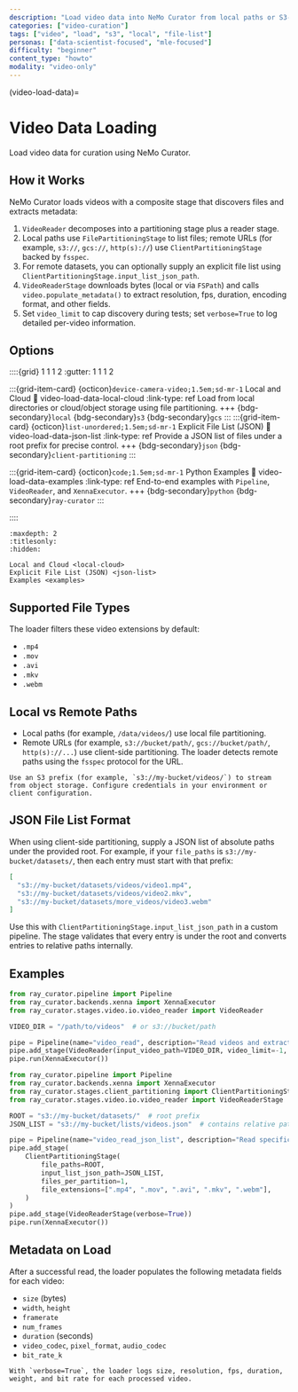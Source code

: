 ```yaml
---
description: "Load video data into NeMo Curator from local paths or S3-compatible storage, including explicit file list support"
categories: ["video-curation"]
tags: ["video", "load", "s3", "local", "file-list"]
personas: ["data-scientist-focused", "mle-focused"]
difficulty: "beginner"
content_type: "howto"
modality: "video-only"
---
```


(video-load-data)=

# Video Data Loading

Load video data for curation using NeMo Curator.

## How it Works

NeMo Curator loads videos with a composite stage that discovers files and extracts metadata:

1. `VideoReader` decomposes into a partitioning stage plus a reader stage.
2. Local paths use `FilePartitioningStage` to list files; remote URLs (for example, `s3://`, `gcs://`, `http(s)://`) use `ClientPartitioningStage` backed by `fsspec`.
3. For remote datasets, you can optionally supply an explicit file list using `ClientPartitioningStage.input_list_json_path`.
4. `VideoReaderStage` downloads bytes (local or via `FSPath`) and calls `video.populate_metadata()` to extract resolution, fps, duration, encoding format, and other fields.
5. Set `video_limit` to cap discovery during tests; set `verbose=True` to log detailed per-video information.

## Options

::::{grid} 1 1 1 2
:gutter: 1 1 1 2

:::{grid-item-card} {octicon}`device-camera-video;1.5em;sd-mr-1` Local and Cloud
:link: video-load-data-local-cloud
:link-type: ref
Load from local directories or cloud/object storage using file partitioning.
+++
{bdg-secondary}`local`
{bdg-secondary}`s3`
{bdg-secondary}`gcs`
:::
:::{grid-item-card} {octicon}`list-unordered;1.5em;sd-mr-1` Explicit File List (JSON)
:link: video-load-data-json-list
:link-type: ref
Provide a JSON list of files under a root prefix for precise control.
+++
{bdg-secondary}`json`
{bdg-secondary}`client-partitioning`
:::

:::{grid-item-card} {octicon}`code;1.5em;sd-mr-1` Python Examples
:link: video-load-data-examples
:link-type: ref
End-to-end examples with `Pipeline`, `VideoReader`, and `XennaExecutor`.
+++
{bdg-secondary}`python`
{bdg-secondary}`ray-curator`
:::

::::

```{toctree}
:maxdepth: 2
:titlesonly:
:hidden:

Local and Cloud <local-cloud>
Explicit File List (JSON) <json-list>
Examples <examples>
```

## Supported File Types

The loader filters these video extensions by default:

- `.mp4`
- `.mov`
- `.avi`
- `.mkv`
- `.webm`

## Local vs Remote Paths

- Local paths (for example, `/data/videos/`) use local file partitioning.
- Remote URLs (for example, `s3://bucket/path/`, `gcs://bucket/path/`, `http(s)://...`) use client-side partitioning. The loader detects remote paths using the `fsspec` protocol for the URL.

```{tip}
Use an S3 prefix (for example, `s3://my-bucket/videos/`) to stream from object storage. Configure credentials in your environment or client configuration.
```

## JSON File List Format

When using client-side partitioning, supply a JSON list of absolute paths under the provided root. For example, if your `file_paths` is `s3://my-bucket/datasets/`, then each entry must start with that prefix:

```json
[
  "s3://my-bucket/datasets/videos/video1.mp4",
  "s3://my-bucket/datasets/videos/video2.mkv",
  "s3://my-bucket/datasets/more_videos/video3.webm"
]
```

Use this with `ClientPartitioningStage.input_list_json_path` in a custom pipeline. The stage validates that every entry is under the root and converts entries to relative paths internally.

## Examples  

```python
from ray_curator.pipeline import Pipeline
from ray_curator.backends.xenna import XennaExecutor
from ray_curator.stages.video.io.video_reader import VideoReader

VIDEO_DIR = "/path/to/videos"  # or s3://bucket/path

pipe = Pipeline(name="video_read", description="Read videos and extract metadata")
pipe.add_stage(VideoReader(input_video_path=VIDEO_DIR, video_limit=-1, verbose=True))
pipe.run(XennaExecutor())
```

```python
from ray_curator.pipeline import Pipeline
from ray_curator.backends.xenna import XennaExecutor
from ray_curator.stages.client_partitioning import ClientPartitioningStage
from ray_curator.stages.video.io.video_reader import VideoReaderStage

ROOT = "s3://my-bucket/datasets/"  # root prefix
JSON_LIST = "s3://my-bucket/lists/videos.json"  # contains relative paths under ROOT

pipe = Pipeline(name="video_read_json_list", description="Read specific videos via JSON list")
pipe.add_stage(
    ClientPartitioningStage(
        file_paths=ROOT,
        input_list_json_path=JSON_LIST,
        files_per_partition=1,
        file_extensions=[".mp4", ".mov", ".avi", ".mkv", ".webm"],
    )
)
pipe.add_stage(VideoReaderStage(verbose=True))
pipe.run(XennaExecutor())
```

## Metadata on Load

After a successful read, the loader populates the following metadata fields for each video:

- `size` (bytes)
- `width`, `height`
- `framerate`
- `num_frames`
- `duration` (seconds)
- `video_codec`, `pixel_format`, `audio_codec`
- `bit_rate_k`

```{note}
With `verbose=True`, the loader logs size, resolution, fps, duration, weight, and bit rate for each processed video.
```
<!-- end -->
